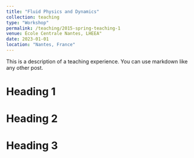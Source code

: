 ```yaml
---
title: "Fluid Physics and Dynamics"
collection: teaching
type: "Workshop"
permalink: /teaching/2015-spring-teaching-1
venue: École Centrale Nantes, LHEEA"
date: 2023-01-01
location: "Nantes, France"
---
```


This is a description of a teaching experience. You can use markdown like any other post.

Heading 1
======

Heading 2
======

Heading 3
======
